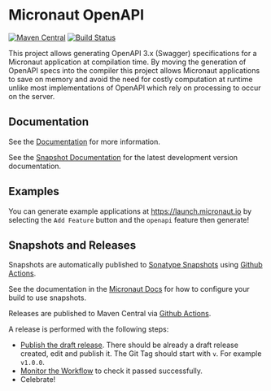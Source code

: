 # Micronaut OpenAPI #

[![Maven Central](https://img.shields.io/maven-central/v/io.micronaut.openapi/micronaut-openapi.svg?label=Maven%20Central)](https://search.maven.org/search?q=g:%22io.micronaut.openapi%22%20AND%20a:%22micronaut-openapi%22)
[![Build Status](https://github.com/micronaut-projects/micronaut-openapi/workflows/Java%20CI/badge.svg)](https://github.com/micronaut-projects/micronaut-openapi/actions)

This project allows generating OpenAPI 3.x (Swagger) specifications for a Micronaut application at compilation time. By moving the generation of OpenAPI specs into the compiler this project allows Micronaut applications to save on memory and avoid the need for costly computation at runtime unlike most implementations of OpenAPI which rely on processing to occur on the server.

## Documentation ##

See the [Documentation](https://micronaut-projects.github.io/micronaut-openapi/latest/guide/index.html) for more information.

See the [Snapshot Documentation](https://micronaut-projects.github.io/micronaut-openapi/snapshot/guide/index.html) for the latest development version documentation.


## Examples

You can generate example applications at https://launch.micronaut.io by selecting the `Add Feature` button and the `openapi` feature then generate!

## Snapshots and Releases

Snapshots are automatically published to [Sonatype Snapshots](https://s01.oss.sonatype.org/content/repositories/snapshots/io/micronaut/) using [Github Actions](https://github.com/micronaut-projects/micronaut-openapi/actions).

See the documentation in the [Micronaut Docs](https://docs.micronaut.io/latest/guide/index.html#usingsnapshots) for how to configure your build to use snapshots.

Releases are published to Maven Central via [Github Actions](https://github.com/micronaut-projects/micronaut-openapi/actions).

A release is performed with the following steps:

* [Publish the draft release](https://github.com/micronaut-projects/micronaut-openapi/releases). There should be already a draft release created, edit and publish it. The Git Tag should start with `v`. For example `v1.0.0`.
* [Monitor the Workflow](https://github.com/micronaut-projects/micronaut-openapi/actions?query=workflow%3ARelease) to check it passed successfully.
* Celebrate!
